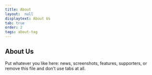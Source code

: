 ```yaml
---
title: About
layout:  null
displaytext: About Us
tab: true
order: 2
tags: about-tag
---
```


## About Us

Put whatever you like here: news, screenshots, features, supporters, or remove this file and don't use tabs at all.